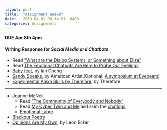 ```yaml
---
layout: post
title:  "Assignment Week8"
date:   2019-04-01 08:14:51 -0400
categories: Assignments
---
```

**DUE Apr 8th 4pm**

#### Writing Response for *Social Media and Chatbots*

*  Read ["What are the Dialog Systems, or Something about Eliza"](https://medium.com/@madrugado/what-are-the-dialog-systems-or-something-about-eliza-9aefb551eaaa)
*  Read [The Emotional Chatbots Are Here to Probe Our Feelings](https://www.wired.com/story/replika-open-source/)
* [Baby feat](https://vimeo.com/85436452), by Ian Cheng
* [Sandy Speaks](https://mcachicago.org/Publications/Websites/I-Was-Raised-On-The-Internet/Artworks/American-Artist-Sandy-Speaks-2016), by American Artist.(Optional: [A symposium at Eyebeam](https://www.youtube.com/watch?v=goiPSz_BSiQ))
* [Experimental Alexa Skills by Therefore](https://www.studiotherefore.com/alexa-skills), by Therefore
<!-- * in class: [im here to learn so :))))))](http://www.zachblas.info/works/im-here-to-learn-so/) -->

---

* Joanne McNeil
  * Read [“The Community of Everybody and Nobody”](https://mcachicago.org/Publications/Blog/2018/The-Community-Of-Everybody-And-Nobody)
  * Read [My Cyber Twin and Me](http://www.joannemcneil.com/my-cyber-twin-and-me/) and skim the [chatlogs](http://joannetwin.tumblr.com/)
  * [Emotional Labor](http://www.joannemcneil.com/gallery/emotional-labor/)
* [Blackout Poetry](https://github.com/lilymatcha/blacklight)
* [Opinions Are My Own](https://chrome.google.com/webstore/detail/opinions-are-my-own/khieoiopkamkfgfgddiciaiogcolelhj), by Leon Ecker
